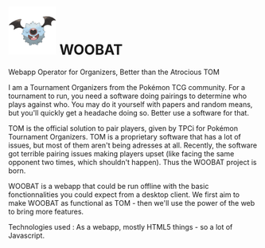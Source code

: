 ![GitHub Logo](woobat.png)
WOOBAT
======
Webapp Operator for Organizers, Better than the Atrocious TOM

I am a Tournament Organizers from the Pokémon TCG community. For a tournament to run, you need a software doing pairings to determine who plays against who. You may do it yourself with papers and random means, but you'll quickly get a headache doing so. Better use a software for that.

TOM is the official solution to pair players, given by TPCi for Pokémon Tournament Organizers. TOM is a proprietary software that has a lot of issues, but most of them aren't being adresses at all. Recently, the software got terrible pairing issues making players upset (like facing the same opponent two times, which shouldn't happen). Thus the WOOBAT project is born.

WOOBAT is a webapp that could be run offline with the basic fonctionnalities you could expect from a desktop client. We first aim to make WOOBAT as functional as TOM - then we'll use the power of the web to bring more features.

Technologies used : As a webapp, mostly HTML5 things - so a lot of Javascript.
